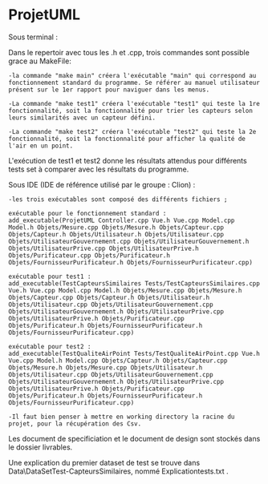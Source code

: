 # ProjetUML
 
Sous terminal :	

Dans le repertoir avec tous les .h et .cpp, trois commandes sont possible grace au MakeFile:

	-la commande "make main" créera l'exécutable "main" qui correspond au fonctionnement standard du programme. Se référer au manuel utilisateur présent sur le 1er rapport pour naviguer dans les menus.	
	
	-La commande "make test1" créera l'exécutable "test1" qui teste la 1re fonctionnalité, soit la fonctionnalité pour trier les capteurs selon leurs similarités avec un capteur défini.  

	-La commande "make test2" créera l'exécutable "test2" qui teste la 2e fonctionnalité, soit la fonctionnalité pour afficher la qualité de l'air en un point.  

L'exécution de test1 et test2 donne les résultats attendus pour différents tests set à comparer avec les résultats du programme. 


Sous IDE (IDE de référence utilisé par le groupe : Clion) :

	-les trois exécutables sont composé des différents fichiers ;
	
	exécutable pour le fonctionnement standard :
	add_executable(ProjetUML Controller.cpp Vue.h Vue.cpp Model.cpp Model.h Objets/Mesure.cpp Objets/Mesure.h Objets/Capteur.cpp Objets/Capteur.h Objets/Utilisateur.h Objets/Utilisateur.cpp Objets/UtilisateurGouvernement.cpp Objets/UtilisateurGouvernement.h Objets/UtilisateurPrive.cpp Objets/UtilisateurPrive.h Objets/Purificateur.cpp Objets/Purificateur.h Objets/FournisseurPurificateur.h Objets/FournisseurPurificateur.cpp)
	
	exécutable pour test1 :
	add_executable(TestCapteursSimilaires Tests/TestCapteursSimilaires.cpp Vue.h Vue.cpp Model.cpp Model.h Objets/Mesure.cpp Objets/Mesure.h Objets/Capteur.cpp Objets/Capteur.h Objets/Utilisateur.h Objets/Utilisateur.cpp Objets/UtilisateurGouvernement.cpp Objets/UtilisateurGouvernement.h Objets/UtilisateurPrive.cpp Objets/UtilisateurPrive.h Objets/Purificateur.cpp Objets/Purificateur.h Objets/FournisseurPurificateur.h Objets/FournisseurPurificateur.cpp)

	exécutable pour test2 :
	add_executable(TestQualiteAirPoint Tests/TestQualiteAirPoint.cpp Vue.h Vue.cpp Model.h Model.cpp Objets/Capteur.h Objets/Capteur.cpp Objets/Mesure.h Objets/Mesure.cpp Objets/Utilisateur.h Objets/Utilisateur.cpp Objets/UtilisateurGouvernement.cpp Objets/UtilisateurGouvernement.h Objets/UtilisateurPrive.cpp Objets/UtilisateurPrive.h Objets/Purificateur.cpp Objets/Purificateur.h Objets/FournisseurPurificateur.h Objets/FournisseurPurificateur.cpp)

	-Il faut bien penser à mettre en working directory la racine du projet, pour la récupération des Csv.


Les document de specificiation et le document de design sont stockés dans le dossier livrables.


Une explication du premier dataset de test se trouve dans Data\DataSetTest-CapteursSimilaires, nommé Explicationtests.txt .